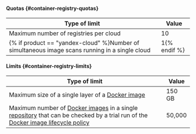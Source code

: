 #### Quotas {#container-registry-quotas}

Type of limit | Value
--- | ---
Maximum number of registries per cloud | 10
{% if product == "yandex-cloud" %}Number of simultaneous image scans running in a single cloud | 1{% endif %}

#### Limits {#container-registry-limits}

Type of limit | Value
--- | ---
Maximum size of a single layer of a [Docker image](../container-registry/concepts/docker-image.md) | 150 GB 
Maximum number of [Docker images](../container-registry/concepts/docker-image.md) in a single [repository](../container-registry/concepts/repository.md) that can be checked by a trial run of the [Docker image lifecycle policy](../container-registry/concepts/lifecycle-policy.md) | 50,000